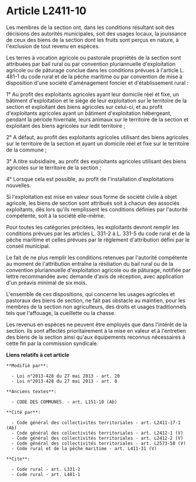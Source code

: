 # Article L2411-10

Les membres de la section ont, dans les conditions résultant soit des décisions des autorités municipales, soit des usages
locaux, la jouissance de ceux des biens de la section dont les fruits sont perçus en nature, à l'exclusion de tout revenu en
espèces. 

Les terres à vocation agricole ou pastorale propriétés de la section sont attribuées par bail rural ou par convention
pluriannuelle d'exploitation agricole ou de pâturage conclue dans les conditions prévues à l'article L. 481-1 du code rural
et de la pêche maritime ou par convention de mise à disposition d'une société d'aménagement foncier et d'établissement
rural : 

1° Au profit des exploitants agricoles ayant leur domicile réel et fixe, un bâtiment d'exploitation et le siège de leur
exploitation sur le territoire de la section et exploitant des biens agricoles sur celui-ci, et au profit d'exploitants
agricoles ayant un bâtiment d'exploitation hébergeant, pendant la période hivernale, leurs animaux sur le territoire de la
section et exploitant des biens agricoles sur ledit territoire ; 

2° A défaut, au profit des exploitants agricoles utilisant des biens agricoles sur le territoire de la section et ayant un
domicile réel et fixe sur le territoire de la commune ; 

3° A titre subsidiaire, au profit des exploitants agricoles utilisant des biens agricoles sur le territoire de la section ; 

4° Lorsque cela est possible, au profit de l'installation d'exploitations nouvelles. 

Si l'exploitation est mise en valeur sous forme de société civile à objet agricole, les biens de section sont attribués soit
à chacun des associés exploitants, dès lors qu'ils remplissent les conditions définies par l'autorité compétente, soit à la
société elle-même. 

Pour toutes les catégories précitées, les exploitants devront remplir les conditions prévues par les articles L. 331-2 à L.
331-5 du code rural et de la pêche maritime et celles prévues par le règlement d'attribution défini par le conseil
municipal. 

Le fait de ne plus remplir les conditions retenues par l'autorité compétente au moment de l'attribution entraîne la
résiliation du bail rural ou de la convention pluriannuelle d'exploitation agricole ou de pâturage, notifiée par lettre
recommandée avec demande d'avis de réception, avec application d'un préavis minimal de six mois. 

L'ensemble de ces dispositions, qui concerne les usages agricoles et pastoraux des biens de section, ne fait pas obstacle au
maintien, pour les membres de la section non agriculteurs, des droits et usages traditionnels tels que l'affouage, la
cueillette ou la chasse. 

Les revenus en espèces ne peuvent être employés que dans l'intérêt de la section. Ils sont affectés prioritairement à la mise
en valeur et à l'entretien des biens de la section ainsi qu'aux équipements reconnus nécessaires à cette fin par la
commission syndicale.

**Liens relatifs à cet article**

	**Modifié par**:

	  - Loi n°2013-428 du 27 mai 2013 - art. 20
	  - Loi n°2013-428 du 27 mai 2013 - art. 8

	**Anciens textes**:

	  - CODE DES COMMUNES. - art. L151-10 (Ab)

	**Cité par**:

	  - Code général des collectivités territoriales - art. L2411-17-1 (Ab)
	  - Code général des collectivités territoriales - art. L2412-1 (V)
	  - Code général des collectivités territoriales - art. L2412-2 (V)
	  - Code général des collectivités territoriales - art. L2573-58 (V)
	  - Code rural et de la pêche maritime - art. L411-31 (V)

	**Cite**:

	  - Code rural - art. L331-2
	  - Code rural - art. L481-1
